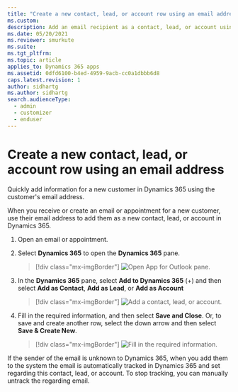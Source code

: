 ```yaml
---
title: "Create a new contact, lead, or account row using an email address (Dynamics 365 apps) | MicrosoftDocs"
ms.custom: 
description: Add an email recipient as a contact, lead, or account using Dynamics 365 app for Outlook.
ms.date: 05/20/2021
ms.reviewer: smurkute
ms.suite: 
ms.tgt_pltfrm: 
ms.topic: article
applies_to: Dynamics 365 apps
ms.assetid: 0dfd6100-b4ed-4959-9acb-cc0a1dbbb6d8
caps.latest.revision: 1
author: sidhartg
ms.author: sidhartg
search.audienceType: 
  - admin
  - customizer
  - enduser
---
```


# Create a new contact, lead, or account row using an email address

Quickly add information for a new customer in Dynamics 365 using the customer's email address. 

When you receive or create an email or appointment for a new customer, use their email address to add them as a new contact, lead, or account in Dynamics 365.


1. Open an email or appointment.

2. Select **Dynamics 365** to open the **Dynamics 365** pane.  

   > [!div class="mx-imgBorder"] 
   > ![Open App for Outlook pane.](../media/open-pane-appforoutlook.png) 
   
3. In the **Dynamics 365** pane, select **Add to Dynamics 365** (+) and then select **Add as Contact**, **Add as Lead**, or **Add as Account**

   > [!div class="mx-imgBorder"] 
   >![Add a contact, lead, or account.](../media/add-new-row.png)
   

4. Fill in the required information, and then select **Save and Close**. Or, to save and create another row, select the down arrow and then select **Save & Create New**.

   > [!div class="mx-imgBorder"] 
   >![Fill in the required information.](../media/app-for-outlook-quick-create.png)
 

If the sender of the email is unknown to Dynamics 365, when you add them to the system the email is automatically tracked in Dynamics 365 and set regarding this contact, lead, or account. To stop tracking, you can manually untrack the regarding email. 


